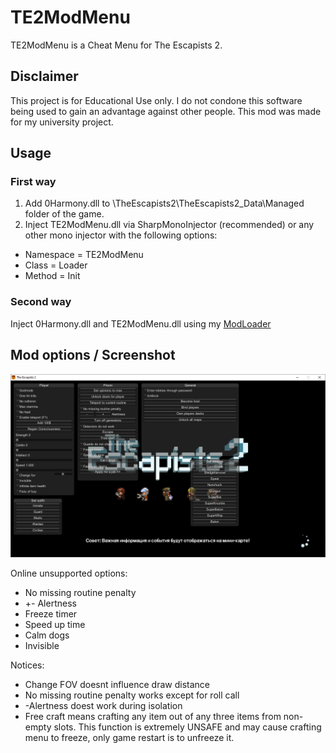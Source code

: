 # TE2ModMenu
TE2ModMenu is a Cheat Menu for The Escapists 2.
## Disclaimer
This project is for Educational Use only. I do not condone this software being used to gain an advantage against other people. This mod was made for my university project.
## Usage
### First way
1. Add 0Harmony.dll to \TheEscapists2\TheEscapists2_Data\Managed folder of the game.
2. Inject TE2ModMenu.dll via SharpMonoInjector (recommended) or any other mono injector with the following options:
- Namespace = TE2ModMenu
- Class = Loader
- Method = Init
### Second way
Inject 0Harmony.dll and TE2ModMenu.dll using my [ModLoader](https://github.com/Sacracia/ModLoader)
## Mod options / Screenshot
<p align="center">
   <img src="screenshot.png">
</p>

Online unsupported options:
- No missing routine penalty
- +- Alertness
- Freeze timer
- Speed up time
- Calm dogs
- Invisible

Notices:
- Change FOV doesnt influence draw distance
- No missing routine penalty works except for roll call
- -Alertness doest work during isolation
- Free craft means crafting any item out of any three items from non-empty slots. This function is extremely UNSAFE and may cause crafting menu to freeze, only game restart is to unfreeze it. 